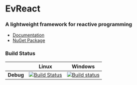 # EvReact

### A lightweight framework for reactive programming
- [Documentation](http://vslab.github.io/evreact/)
- [NuGet Package](https://www.nuget.org/packages/evReact)

### Build Status
|         |Linux|Windows|
|--------:|:---:|:-----:|
|**Debug**|[![Build Status](https://travis-ci.org/vslab/evreact.svg?branch=master)](https://travis-ci.org/vslab/evreact)|[![Build status](https://ci.appveyor.com/api/projects/status/ej646d8ffjpwdbp3?svg=true)](https://ci.appveyor.com/project/ranma42/evreact)|
